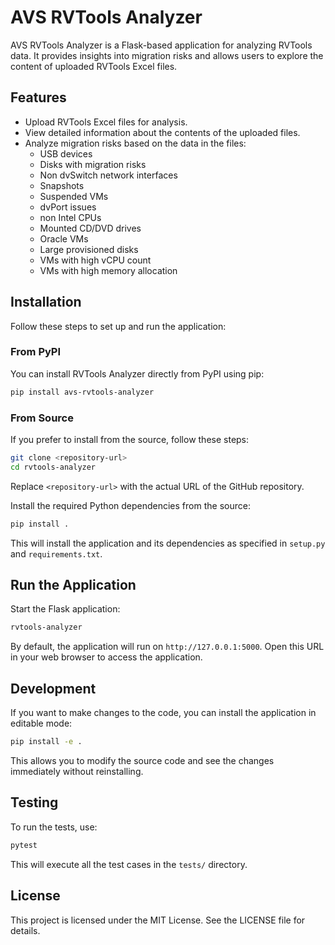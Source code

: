 # AVS RVTools Analyzer

AVS RVTools Analyzer is a Flask-based application for analyzing RVTools data. It provides insights into migration risks and allows users to explore the content of uploaded RVTools Excel files.

## Features
- Upload RVTools Excel files for analysis.
- View detailed information about the contents of the uploaded files.
- Analyze migration risks based on the data in the files:
  - USB devices
  - Disks with migration risks
  - Non dvSwitch network interfaces
  - Snapshots
  - Suspended VMs
  - dvPort issues
  - non Intel CPUs
  - Mounted CD/DVD drives
  - Oracle VMs
  - Large provisioned disks
  - VMs with high vCPU count
  - VMs with high memory allocation


## Installation

Follow these steps to set up and run the application:

### From PyPI

You can install RVTools Analyzer directly from PyPI using pip:
```bash
pip install avs-rvtools-analyzer
```

### From Source

If you prefer to install from the source, follow these steps:
```bash
git clone <repository-url>
cd rvtools-analyzer
```
Replace `<repository-url>` with the actual URL of the GitHub repository.

Install the required Python dependencies from the source:
```bash
pip install .
```
This will install the application and its dependencies as specified in `setup.py` and `requirements.txt`.

## Run the Application
Start the Flask application:
```bash
rvtools-analyzer
```
By default, the application will run on `http://127.0.0.1:5000`. Open this URL in your web browser to access the application.

## Development

If you want to make changes to the code, you can install the application in editable mode:
```bash
pip install -e .
```
This allows you to modify the source code and see the changes immediately without reinstalling.

## Testing

To run the tests, use:
```bash
pytest
```
This will execute all the test cases in the `tests/` directory.

## License

This project is licensed under the MIT License. See the LICENSE file for details.
